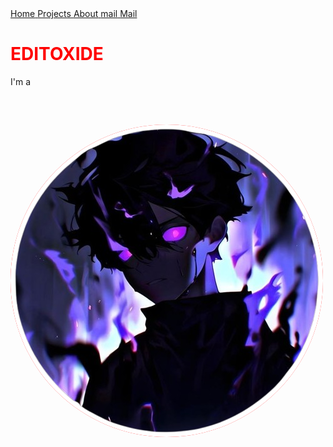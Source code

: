 <!DOCTYPE html>
<html lang="en">
<head>
  <meta charset="UTF-8" />
  <meta name="viewport" content="width=device-width, initial-scale=1.0"/>
  <link rel="stylesheet" href="https://cdnjs.cloudflare.com/ajax/libs/font-awesome/6.7.2/css/all.min.css"
   integrity="sha512-Evv84Mr4kqVGRNSgIGL/F/aIDqQb7xQ2vcrdIwxfjThSH8CSR7PBEakCr51Ck+w+/U6swU2Im1vVX0SVk9ABhg==" 
   crossorigin="anonymous" referrerpolicy="no-referrer" />
   <link rel="stylesheet" href="https://fonts.googleapis.com/css2?family=Material+Symbols+Outlined:opsz,wght,FILL,GRAD@20..48,100..700,0..1,-50..200&icon_names=home" />
   <link rel="stylesheet" href="https://fonts.googleapis.com/css2?family=Material+Symbols+Outlined:opsz,wght,FILL,GRAD@20..48,100..700,0..1,-50..200&icon_names=mail" />
  <link rel="stylesheet" href="style.css">
  <title>EDITOXIDE</title>
</head>
<body>

  <div class="sidebar">
    <a href="#home" class="nav-link">
        <span class="icon"><i  class="fa-solid fa-house"></i></span>
      <span class="link-text">Home</span>
    </a>
    <a href="#projects" class="nav-link">
      <span class="icon"><i class="fa-solid fa-photo-film"></i></span>
      <span class="link-text">Projects</span>
    </a>
    <a href="#about" class="nav-link">
      <span class="icon"><i class="fa-solid fa-user"></i></span>
      <span class="link-text">About</span>
    </a>
    <a href="#contact" class="nav-link">
        <span class="material-symbols-outlined">mail</span>
        <span class="link-text">Mail</span>
    </a>
  </div>

  <div class="main-content">
    <h1 style="color: red;">EDITOXIDE</h1>
    <div class="animated-text">
        I'm a <span></span>
    </div>
  </div>

  <div><img style="margin-right: 100px;margin-top: 60px;background-color: red;border-radius: 50%;" src="80cb039a7d72ccabd7b5abdc9b30aa30-removebg-preview.png" alt=""></div>

</body>
</html>



